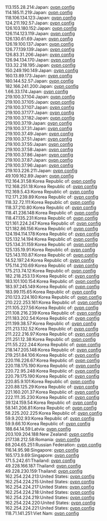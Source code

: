 113.155.28.214:Japan: [ovpn config](vpn/113_155_28_214.ovpn)  
114.185.11.219:Japan: [ovpn config](vpn/114_185_11_219.ovpn)  
118.106.134.123:Japan: [ovpn config](vpn/118_106_134_123.ovpn)  
124.211.192.57:Japan: [ovpn config](vpn/124_211_192_57.ovpn)  
126.103.180.152:Japan: [ovpn config](vpn/126_103_180_152.ovpn)  
126.114.123.119:Japan: [ovpn config](vpn/126_114_123_119.ovpn)  
126.130.61.69:Japan: [ovpn config](vpn/126_130_61_69.ovpn)  
126.19.100.137:Japan: [ovpn config](vpn/126_19_100_137.ovpn)  
126.77.139.139:Japan: [ovpn config](vpn/126_77_139_139.ovpn)  
126.83.31.206:Japan: [ovpn config](vpn/126_83_31_206.ovpn)  
126.94.134.170:Japan: [ovpn config](vpn/126_94_134_170.ovpn)  
133.32.218.195:Japan: [ovpn config](vpn/133_32_218_195.ovpn)  
150.249.190.149:Japan: [ovpn config](vpn/150_249_190_149.ovpn)  
160.13.89.173:Japan: [ovpn config](vpn/160_13_89_173.ovpn)  
180.144.52.57:Japan: [ovpn config](vpn/180_144_52_57.ovpn)  
182.166.241.200:Japan: [ovpn config](vpn/182_166_241_200.ovpn)  
1.66.33.174:Japan: [ovpn config](vpn/1_66_33_174.ovpn)  
219.100.37.104:Japan: [ovpn config](vpn/219_100_37_104.ovpn)  
219.100.37.105:Japan: [ovpn config](vpn/219_100_37_105.ovpn)  
219.100.37.107:Japan: [ovpn config](vpn/219_100_37_107.ovpn)  
219.100.37.177:Japan: [ovpn config](vpn/219_100_37_177.ovpn)  
219.100.37.182:Japan: [ovpn config](vpn/219_100_37_182.ovpn)  
219.100.37.19:Japan: [ovpn config](vpn/219_100_37_19.ovpn)  
219.100.37.31:Japan: [ovpn config](vpn/219_100_37_31.ovpn)  
219.100.37.49:Japan: [ovpn config](vpn/219_100_37_49.ovpn)  
219.100.37.51:Japan: [ovpn config](vpn/219_100_37_51.ovpn)  
219.100.37.55:Japan: [ovpn config](vpn/219_100_37_55.ovpn)  
219.100.37.58:Japan: [ovpn config](vpn/219_100_37_58.ovpn)  
219.100.37.86:Japan: [ovpn config](vpn/219_100_37_86.ovpn)  
219.100.37.87:Japan: [ovpn config](vpn/219_100_37_87.ovpn)  
219.100.37.96:Japan: [ovpn config](vpn/219_100_37_96.ovpn)  
219.103.226.211:Japan: [ovpn config](vpn/219_103_226_211.ovpn)  
49.109.162.89:Japan: [ovpn config](vpn/49_109_162_89.ovpn)  
112.164.31.58:Korea Republic of: [ovpn config](vpn/112_164_31_58.ovpn)  
112.168.251.18:Korea Republic of: [ovpn config](vpn/112_168_251_18.ovpn)  
112.169.5.43:Korea Republic of: [ovpn config](vpn/112_169_5_43.ovpn)  
112.171.239.89:Korea Republic of: [ovpn config](vpn/112_171_239_89.ovpn)  
118.32.72.111:Korea Republic of: [ovpn config](vpn/118_32_72_111.ovpn)  
118.37.210.80:Korea Republic of: [ovpn config](vpn/118_37_210_80.ovpn)  
118.41.236.148:Korea Republic of: [ovpn config](vpn/118_41_236_148.ovpn)  
118.47.135.231:Korea Republic of: [ovpn config](vpn/118_47_135_231.ovpn)  
121.161.224.247:Korea Republic of: [ovpn config](vpn/121_161_224_247.ovpn)  
121.182.86.156:Korea Republic of: [ovpn config](vpn/121_182_86_156.ovpn)  
124.194.114.178:Korea Republic of: [ovpn config](vpn/124_194_114_178.ovpn)  
125.132.14.194:Korea Republic of: [ovpn config](vpn/125_132_14_194.ovpn)  
125.134.31.159:Korea Republic of: [ovpn config](vpn/125_134_31_159.ovpn)  
125.135.19.91:Korea Republic of: [ovpn config](vpn/125_135_19_91.ovpn)  
125.143.110.87:Korea Republic of: [ovpn config](vpn/125_143_110_87.ovpn)  
14.52.197.24:Korea Republic of: [ovpn config](vpn/14_52_197_24.ovpn)  
175.114.210.69:Korea Republic of: [ovpn config](vpn/175_114_210_69.ovpn)  
175.213.74.12:Korea Republic of: [ovpn config](vpn/175_213_74_12.ovpn)  
182.218.253.13:Korea Republic of: [ovpn config](vpn/182_218_253_13.ovpn)  
183.101.100.154:Korea Republic of: [ovpn config](vpn/183_101_100_154.ovpn)  
183.97.245.149:Korea Republic of: [ovpn config](vpn/183_97_245_149.ovpn)  
183.99.115.65:Korea Republic of: [ovpn config](vpn/183_99_115_65.ovpn)  
210.123.224.160:Korea Republic of: [ovpn config](vpn/210_123_224_160.ovpn)  
210.222.253.161:Korea Republic of: [ovpn config](vpn/210_222_253_161.ovpn)  
211.105.227.56:Korea Republic of: [ovpn config](vpn/211_105_227_56.ovpn)  
211.108.216.239:Korea Republic of: [ovpn config](vpn/211_108_216_239.ovpn)  
211.183.202.54:Korea Republic of: [ovpn config](vpn/211_183_202_54.ovpn)  
211.199.38.57:Korea Republic of: [ovpn config](vpn/211_199_38_57.ovpn)  
211.213.132.52:Korea Republic of: [ovpn config](vpn/211_213_132_52.ovpn)  
211.222.216.97:Korea Republic of: [ovpn config](vpn/211_222_216_97.ovpn)  
211.251.12.38:Korea Republic of: [ovpn config](vpn/211_251_12_38.ovpn)  
211.55.222.244:Korea Republic of: [ovpn config](vpn/211_55_222_244.ovpn)  
218.147.205.148:Korea Republic of: [ovpn config](vpn/218_147_205_148.ovpn)  
219.251.84.106:Korea Republic of: [ovpn config](vpn/219_251_84_106.ovpn)  
220.116.226.67:Korea Republic of: [ovpn config](vpn/220_116_226_67.ovpn)  
220.118.175.190:Korea Republic of: [ovpn config](vpn/220_118_175_190.ovpn)  
220.72.95.248:Korea Republic of: [ovpn config](vpn/220_72_95_248.ovpn)  
220.79.175.190:Korea Republic of: [ovpn config](vpn/220_79_175_190.ovpn)  
220.85.9.101:Korea Republic of: [ovpn config](vpn/220_85_9_101.ovpn)  
220.88.125.29:Korea Republic of: [ovpn config](vpn/220_88_125_29.ovpn)  
221.160.201.37:Korea Republic of: [ovpn config](vpn/221_160_201_37.ovpn)  
222.111.35.230:Korea Republic of: [ovpn config](vpn/222_111_35_230.ovpn)  
39.124.159.54:Korea Republic of: [ovpn config](vpn/39_124_159_54.ovpn)  
58.141.206.81:Korea Republic of: [ovpn config](vpn/58_141_206_81.ovpn)  
58.225.202.225:Korea Republic of: [ovpn config](vpn/58_225_202_225.ovpn)  
59.9.202.93:Korea Republic of: [ovpn config](vpn/59_9_202_93.ovpn)  
59.9.66.10:Korea Republic of: [ovpn config](vpn/59_9_66_10.ovpn)  
188.64.14.59:Latvia: [ovpn config](vpn/188_64_14_59.ovpn)  
203.109.204.188:New Zealand: [ovpn config](vpn/203_109_204_188.ovpn)  
217.138.212.58:Romania: [ovpn config](vpn/217_138_212_58.ovpn)  
88.204.65.251:Russian Federation: [ovpn config](vpn/88_204_65_251.ovpn)  
116.14.95.98:Singapore: [ovpn config](vpn/116_14_95_98.ovpn)  
165.173.9.69:Singapore: [ovpn config](vpn/165_173_9_69.ovpn)  
171.5.242.61:Thailand: [ovpn config](vpn/171_5_242_61.ovpn)  
49.228.166.187:Thailand: [ovpn config](vpn/49_228_166_187.ovpn)  
49.228.230.159:Thailand: [ovpn config](vpn/49_228_230_159.ovpn)  
162.254.224.213:United States: [ovpn config](vpn/162_254_224_213.ovpn)  
162.254.224.215:United States: [ovpn config](vpn/162_254_224_215.ovpn)  
162.254.224.217:United States: [ovpn config](vpn/162_254_224_217.ovpn)  
162.254.224.218:United States: [ovpn config](vpn/162_254_224_218.ovpn)  
162.254.224.219:United States: [ovpn config](vpn/162_254_224_219.ovpn)  
162.254.224.220:United States: [ovpn config](vpn/162_254_224_220.ovpn)  
162.254.224.221:United States: [ovpn config](vpn/162_254_224_221.ovpn)  
118.71.141.251:Viet Nam: [ovpn config](vpn/118_71_141_251.ovpn)  
